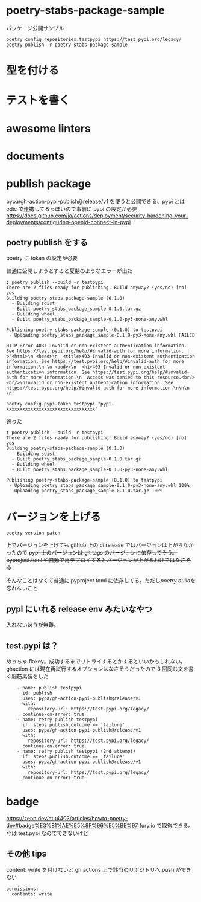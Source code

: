 # poetry-stabs-package-sample

パッケージ公開サンプル

```
poetry config repositories.testpypi https://test.pypi.org/legacy/
poetry publish -r poetry-stabs-package-sample
```

# 型を付ける

# テストを書く

# awesome linters

# documents

# publish package

pypa/gh-action-pypi-publish@release/v1 を使うと公開できる、pypi とは odic で連携してるっぽいので事前に pypi の設定が必要
https://docs.github.com/ja/actions/deployment/security-hardening-your-deployments/configuring-openid-connect-in-pypi

## poetry publish をする

poetry に token の設定が必要

普通に公開しようとすると夏期のようなエラーが出た

```
❯ poetry publish --build -r testpypi
There are 2 files ready for publishing. Build anyway? (yes/no) [no] yes
Building poetry-stabs-package-sample (0.1.0)
  - Building sdist
  - Built poetry_stabs_package_sample-0.1.0.tar.gz
  - Building wheel
  - Built poetry_stabs_package_sample-0.1.0-py3-none-any.whl

Publishing poetry-stabs-package-sample (0.1.0) to testpypi
 - Uploading poetry_stabs_package_sample-0.1.0-py3-none-any.whl FAILED

HTTP Error 403: Invalid or non-existent authentication information. See https://test.pypi.org/help/#invalid-auth for more information. | b'<html>\n <head>\n  <title>403 Invalid or non-existent authentication information. See https://test.pypi.org/help/#invalid-auth for more information.\n \n <body>\n  <h1>403 Invalid or non-existent authentication information. See https://test.pypi.org/help/#invalid-auth for more information.\n  Access was denied to this resource.<br/><br/>\nInvalid or non-existent authentication information. See https://test.pypi.org/help/#invalid-auth for more information.\n\n\n \n'

```

```
poetry config pypi-token.testpypi "pypi-xxxxxxxxxxxxxxxxxxxxxxxxxxxxxxxxx"
```

通った

```
❯ poetry publish --build -r testpypi
There are 2 files ready for publishing. Build anyway? (yes/no) [no] yes
Building poetry-stabs-package-sample (0.1.0)
  - Building sdist
  - Built poetry_stabs_package_sample-0.1.0.tar.gz
  - Building wheel
  - Built poetry_stabs_package_sample-0.1.0-py3-none-any.whl

Publishing poetry-stabs-package-sample (0.1.0) to testpypi
 - Uploading poetry_stabs_package_sample-0.1.0-py3-none-any.whl 100%
 - Uploading poetry_stabs_package_sample-0.1.0.tar.gz 100%

```

# バージョンを上げる

```
poetry version patch
```

上でバージョンを上げても github 上の ci release ではバージョンは上がらなかったので ~~pypi 上のバージョンは git tags のバージョンに依存してそう。pyproject.toml や自動で再デプロイするとバージョンが上がるわけではなさそう~~

そんなことはなくて普通に pyproject.toml に依存してる。ただし*poetry build*を忘れないこと

## pypi にいれる release env みたいなやつ

入れないほうが無難。

## test.pypi は？

めっちゃ flakey。成功するまでリトライするとかするといいかもしれない。ghaction には現在再試行するオプションはなさそうだったので 3 回同じ文を書く脳筋実装をした

```
    - name: publish testpypi
      id: publish
      uses: pypa/gh-action-pypi-publish@release/v1
      with:
        repository-url: https://test.pypi.org/legacy/
      continue-on-error: true
    - name: retry publish testpypi
      if: steps.publish.outcome == 'failure'
      uses: pypa/gh-action-pypi-publish@release/v1
      with:
        repository-url: https://test.pypi.org/legacy/
      continue-on-error: true
    - name: retry publish testpypi (2nd attempt)
      if: steps.publish.outcome == 'failure'
      uses: pypa/gh-action-pypi-publish@release/v1
      with:
        repository-url: https://test.pypi.org/legacy/
      continue-on-error: true
```

# badge

https://zenn.dev/atu4403/articles/howto-poetry-dev#badge%E3%81%AE%E5%8F%96%E5%BE%97
fury.io で取得できる。今は test.pypi なのでできないけど

## その他 tips

content: write を付けないと gh actions 上で該当のリポジトリへ push ができない

```
permissions:
  contents: write
```

